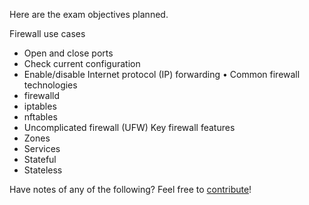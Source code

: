  Here are the exam objectives planned.

 Firewall use cases
- Open and close ports
- Check current configuration
- Enable/disable Internet
protocol (IP) forwarding
• Common firewall technologies
- firewalld
- iptables
- nftables
- Uncomplicated firewall (UFW)
Key firewall features
- Zones
- Services
- Stateful
- Stateless

Have notes of any of the following? Feel free to [contribute](https://github.com/Joe-Bulfer/Linux-Study-Notes/pulls)!

